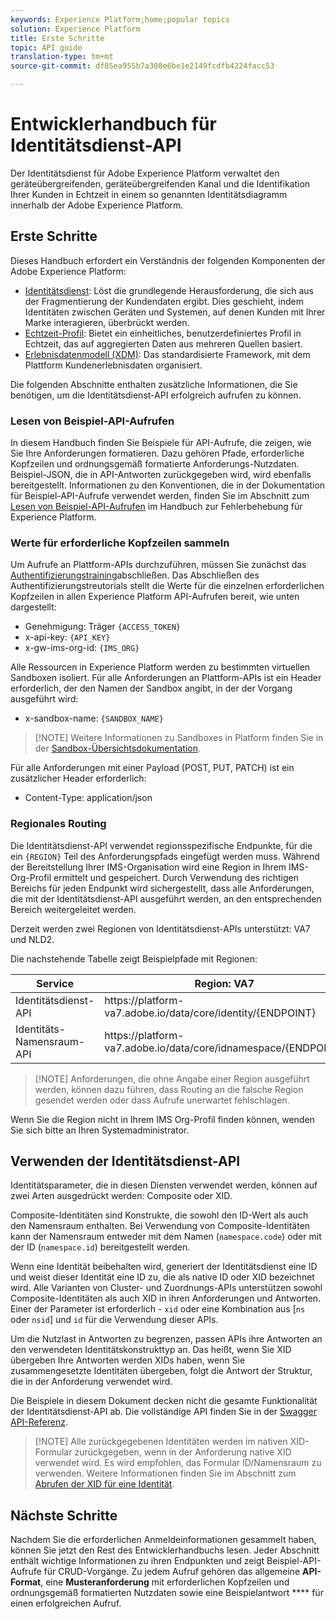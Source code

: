 ```yaml
---
keywords: Experience Platform;home;popular topics
solution: Experience Platform
title: Erste Schritte
topic: API guide
translation-type: tm+mt
source-git-commit: df85ea955b7a308e6be1e2149fcdfb4224facc53

---
```



# Entwicklerhandbuch für Identitätsdienst-API

Der Identitätsdienst für Adobe Experience Platform verwaltet den geräteübergreifenden, geräteübergreifenden Kanal und die Identifikation Ihrer Kunden in Echtzeit in einem so genannten Identitätsdiagramm innerhalb der Adobe Experience Platform.

## Erste Schritte

Dieses Handbuch erfordert ein Verständnis der folgenden Komponenten der Adobe Experience Platform:

- [Identitätsdienst](../home.md): Löst die grundlegende Herausforderung, die sich aus der Fragmentierung der Kundendaten ergibt. Dies geschieht, indem Identitäten zwischen Geräten und Systemen, auf denen Kunden mit Ihrer Marke interagieren, überbrückt werden.
- [Echtzeit-Profil](../../profile/home.md): Bietet ein einheitliches, benutzerdefiniertes Profil in Echtzeit, das auf aggregierten Daten aus mehreren Quellen basiert.
- [Erlebnisdatenmodell (XDM)](../../xdm/home.md): Das standardisierte Framework, mit dem Plattform Kundenerlebnisdaten organisiert.

Die folgenden Abschnitte enthalten zusätzliche Informationen, die Sie benötigen, um die Identitätsdienst-API erfolgreich aufrufen zu können.

### Lesen von Beispiel-API-Aufrufen

In diesem Handbuch finden Sie Beispiele für API-Aufrufe, die zeigen, wie Sie Ihre Anforderungen formatieren. Dazu gehören Pfade, erforderliche Kopfzeilen und ordnungsgemäß formatierte Anforderungs-Nutzdaten. Beispiel-JSON, die in API-Antworten zurückgegeben wird, wird ebenfalls bereitgestellt. Informationen zu den Konventionen, die in der Dokumentation für Beispiel-API-Aufrufe verwendet werden, finden Sie im Abschnitt zum [Lesen von Beispiel-API-Aufrufen](../../landing/troubleshooting.md#how-do-i-format-an-api-request) im Handbuch zur Fehlerbehebung für Experience Platform.

### Werte für erforderliche Kopfzeilen sammeln

Um Aufrufe an Plattform-APIs durchzuführen, müssen Sie zunächst das [Authentifizierungstraining](../../tutorials/authentication.md)abschließen. Das Abschließen des Authentifizierungstreutorials stellt die Werte für die einzelnen erforderlichen Kopfzeilen in allen Experience Platform API-Aufrufen bereit, wie unten dargestellt:

- Genehmigung: Träger `{ACCESS_TOKEN}`
- x-api-key: `{API_KEY}`
- x-gw-ims-org-id: `{IMS_ORG}`

Alle Ressourcen in Experience Platform werden zu bestimmten virtuellen Sandboxen isoliert. Für alle Anforderungen an Plattform-APIs ist ein Header erforderlich, der den Namen der Sandbox angibt, in der der Vorgang ausgeführt wird:

- x-sandbox-name: `{SANDBOX_NAME}`

>[!NOTE] Weitere Informationen zu Sandboxes in Platform finden Sie in der [Sandbox-Übersichtsdokumentation](../../sandboxes/home.md).

Für alle Anforderungen mit einer Payload (POST, PUT, PATCH) ist ein zusätzlicher Header erforderlich:

- Content-Type: application/json

### Regionales Routing

Die Identitätsdienst-API verwendet regionsspezifische Endpunkte, für die ein `{REGION}` Teil des Anforderungspfads eingefügt werden muss. Während der Bereitstellung Ihrer IMS-Organisation wird eine Region in Ihrem IMS-Org-Profil ermittelt und gespeichert. Durch Verwendung des richtigen Bereichs für jeden Endpunkt wird sichergestellt, dass alle Anforderungen, die mit der Identitätsdienst-API ausgeführt werden, an den entsprechenden Bereich weitergeleitet werden.

Derzeit werden zwei Regionen von Identitätsdienst-APIs unterstützt: VA7 und NLD2.

Die nachstehende Tabelle zeigt Beispielpfade mit Regionen:

| Service | Region: VA7 | Region: NLD2 |
| ------ | -------- |--------- |
| Identitätsdienst-API | https://</span>platform-va7.adobe.</span>io/data/core/identity/{ENDPOINT} | https://</span>platform-nld2.adobe.</span>io/data/core/identity/{ENDPOINT} |
| Identitäts-Namensraum-API | https://</span>platform-va7.adobe.</span>io/data/core/idnamespace/{ENDPOINT} | https://</span>platform-nld2.adobe.</span>io/data/core/idnamespace{ENDPOINT} |

>[!NOTE] Anforderungen, die ohne Angabe einer Region ausgeführt werden, können dazu führen, dass Routing an die falsche Region gesendet werden oder dass Aufrufe unerwartet fehlschlagen.

Wenn Sie die Region nicht in Ihrem IMS Org-Profil finden können, wenden Sie sich bitte an Ihren Systemadministrator.

## Verwenden der Identitätsdienst-API

Identitätsparameter, die in diesen Diensten verwendet werden, können auf zwei Arten ausgedrückt werden: Composite oder XID.

Composite-Identitäten sind Konstrukte, die sowohl den ID-Wert als auch den Namensraum enthalten. Bei Verwendung von Composite-Identitäten kann der Namensraum entweder mit dem Namen (`namespace.code`) oder mit der ID (`namespace.id`) bereitgestellt werden.

Wenn eine Identität beibehalten wird, generiert der Identitätsdienst eine ID und weist dieser Identität eine ID zu, die als native ID oder XID bezeichnet wird. Alle Varianten von Cluster- und Zuordnungs-APIs unterstützen sowohl Composite-Identitäten als auch XID in ihren Anforderungen und Antworten. Einer der Parameter ist erforderlich - `xid` oder eine Kombination aus [`ns` oder `nsid`] und `id` für die Verwendung dieser APIs.

Um die Nutzlast in Antworten zu begrenzen, passen APIs ihre Antworten an den verwendeten Identitätskonstrukttyp an. Das heißt, wenn Sie XID übergeben Ihre Antworten werden XIDs haben, wenn Sie zusammengesetzte Identitäten übergeben, folgt die Antwort der Struktur, die in der Anforderung verwendet wird.

Die Beispiele in diesem Dokument decken nicht die gesamte Funktionalität der Identitätsdienst-API ab. Die vollständige API finden Sie in der [Swagger API-Referenz](https://www.adobe.io/apis/experienceplatform/home/api-reference.html#!acpdr/swagger-specs/id-service-api.yaml).

>[!NOTE] Alle zurückgegebenen Identitäten werden im nativen XID-Formular zurückgegeben, wenn in der Anforderung native XID verwendet wird. Es wird empfohlen, das Formular ID/Namensraum zu verwenden. Weitere Informationen finden Sie im Abschnitt zum [Abrufen der XID für eine Identität](./create-custom-namespace.md).

## Nächste Schritte

Nachdem Sie die erforderlichen Anmeldeinformationen gesammelt haben, können Sie jetzt den Rest des Entwicklerhandbuchs lesen. Jeder Abschnitt enthält wichtige Informationen zu ihren Endpunkten und zeigt Beispiel-API-Aufrufe für CRUD-Vorgänge. Zu jedem Aufruf gehören das allgemeine **API-Format**, eine **Musteranforderung** mit erforderlichen Kopfzeilen und ordnungsgemäß formatierten Nutzdaten sowie eine Beispielantwort **** für einen erfolgreichen Aufruf.
